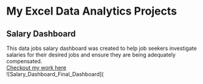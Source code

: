 # My Excel Data Analytics Projects  
## Salary Dashboard  
This data jobs salary dashboard was created to help job seekers investigate salaries for their desired jobs and ensure they are being adequately compensated.  
[Checkout my work here](https://github.com/selsiyaganesan/Excel-Project_Data-Analytics/raw/refs/heads/main/Project%201%20Dashboard.xlsx)  
![Salary_Dashboard_Final_Dashboard](

